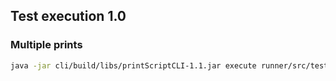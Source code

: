 ## Test execution 1.0
### Multiple prints
``` bash
java -jar cli/build/libs/printScriptCLI-1.1.jar execute runner/src/test/resources/print/multiplePrints.txt -v 1.0
```